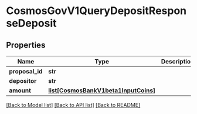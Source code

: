 # CosmosGovV1QueryDepositResponseDeposit

## Properties
Name | Type | Description | Notes
------------ | ------------- | ------------- | -------------
**proposal_id** | **str** |  | [optional] 
**depositor** | **str** |  | [optional] 
**amount** | [**list[CosmosBankV1beta1InputCoins]**](CosmosBankV1beta1InputCoins.md) |  | [optional] 

[[Back to Model list]](../README.md#documentation-for-models) [[Back to API list]](../README.md#documentation-for-api-endpoints) [[Back to README]](../README.md)

